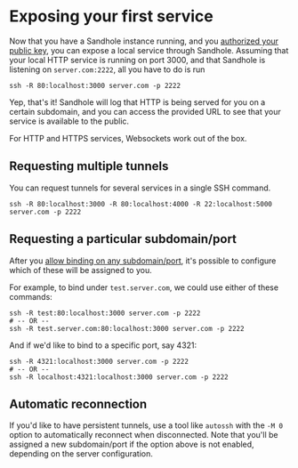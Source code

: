 # Exposing your first service

Now that you have a Sandhole instance running, and you [authorized your public key](./configuration.md#adding-users-and-admins), you can expose a local service through Sandhole. Assuming that your local HTTP service is running on port 3000, and that Sandhole is listening on `server.com:2222`, all you have to do is run

```shell
ssh -R 80:localhost:3000 server.com -p 2222
```

Yep, that's it! Sandhole will log that HTTP is being served for you on a certain subdomain, and you can access the provided URL to see that your service is available to the public.

For HTTP and HTTPS services, Websockets work out of the box.

## Requesting multiple tunnels

You can request tunnels for several services in a single SSH command.

```shell
ssh -R 80:localhost:3000 -R 80:localhost:4000 -R 22:localhost:5000 server.com -p 2222
```

## Requesting a particular subdomain/port

After you [allow binding on any subdomain/port](configuration.md#allow-binding-on-any-subdomainsports), it's possible to configure which of these will be assigned to you.

For example, to bind under `test.server.com`, we could use either of these commands:

```shell
ssh -R test:80:localhost:3000 server.com -p 2222
# -- OR --
ssh -R test.server.com:80:localhost:3000 server.com -p 2222
```

And if we'd like to bind to a specific port, say 4321:

```shell
ssh -R 4321:localhost:3000 server.com -p 2222
# -- OR --
ssh -R localhost:4321:localhost:3000 server.com -p 2222
```

## Automatic reconnection

If you'd like to have persistent tunnels, use a tool like `autossh` with the `-M 0` option to automatically reconnect when disconnected. Note that you'll be assigned a new subdomain/port if the option above is not enabled, depending on the server configuration.
